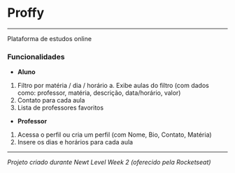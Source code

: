 # Proffy
---

Plataforma de estudos online

### Funcionalidades

* __Aluno__
1. Filtro por matéria / dia / horário
    a. Exibe aulas do filtro (com dados como: professor, matéria, descrição, data/horário, valor)
1. Contato para cada aula
1. Lista de professores favoritos

* __Professor__
1. Acessa o perfil ou cria um perfil (com Nome, Bio, Contato, Matéria)
1. Insere os dias e horários para cada aula
---
*Projeto criado durante Newt Level Week 2 (oferecido pela Rocketseat)*

